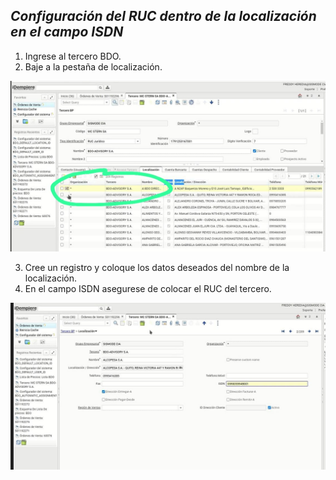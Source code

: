  ## _**Configuración del RUC dentro de la localización en el campo ISDN**_

1. Ingrese al tercero BDO.
2. Baje a la pestaña de localización.

![idempiere](./img/bdo.jpeg)

3. Cree un registro y coloque los datos deseados del nombre de la localización.
4. En el campo ISDN asegurese de colocar el RUC del tercero.

![idempiere](./img/localizacion.jpeg)
